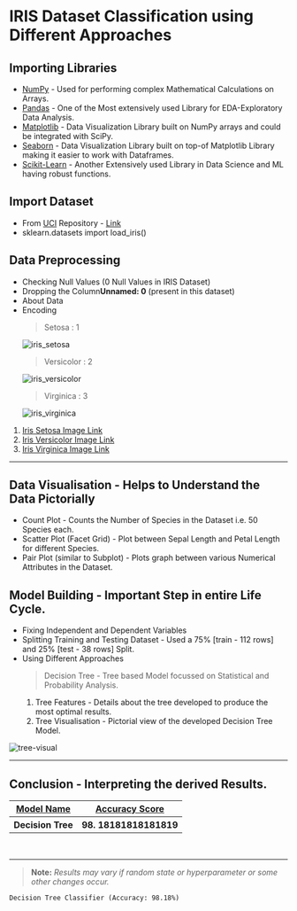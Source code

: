 <h1>IRIS Dataset Classification using Different Approaches</h1>
<h2>Importing Libraries</h2>
    <ul>
        <li><a href="https://numpy.org/doc/" target="_blank">NumPy</a> - Used for performing complex Mathematical Calculations on Arrays.</li>
        <li><a href="https://pandas.pydata.org/docs/" target="_blank">Pandas</a> - One of the Most extensively used Library for EDA-Exploratory Data Analysis.</li>
        <li><a href="https://matplotlib.org/stable/contents.html" target="_blank">Matplotlib</a> - Data Visualization Library built on NumPy arrays and could be integrated with SciPy.</li>
        <li><a href="https://seaborn.pydata.org/" target="_blank">Seaborn</a> - Data Visualization Library built on top-of Matplotlib Library making it easier to work with Dataframes.</li>
        <li><a href="https://scikit-learn.org/stable/" target="_blank">Scikit-Learn</a> - Another Extensively used Library in Data Science and ML having robust functions.</li>
    </ul>
<h2>Import Dataset</h2>
    <ul>
        <li>From <a href="https://archive.ics.uci.edu/ml/index.php" target="_blank">UCI</a> Repository - <a href="http://archive.ics.uci.edu/ml/datasets/Iris" target="_blank">Link</a></li>
        <li>sklearn.datasets import load_iris()</li>
    </ul>
<h2>Data Preprocessing</h2>
    <ul>
        <li>Checking Null Values (0 Null Values in IRIS Dataset)</li>
        <li>Dropping the Column<b>Unnamed: 0</b> (present in this dataset)</li>
        <li>About Data</li>
        <li>Encoding</li>

> Setosa : 1

![iris_setosa](https://upload.wikimedia.org/wikipedia/commons/5/56/Kosaciec_szczecinkowaty_Iris_setosa.jpg)

> Versicolor : 2

![iris_versicolor](https://upload.wikimedia.org/wikipedia/commons/2/27/Blue_Flag%2C_Ottawa.jpg)

> Virginica : 3

![iris_virginica](https://upload.wikimedia.org/wikipedia/commons/thumb/f/f8/Iris_virginica_2.jpg/1200px-Iris_virginica_2.jpg)
    </ul>

<ol>
    <li><a href="https://upload.wikimedia.org/wikipedia/commons/5/56/Kosaciec_szczecinkowaty_Iris_setosa.jpg">Iris Setosa Image Link</a></li>
    <li><a href="https://upload.wikimedia.org/wikipedia/commons/2/27/Blue_Flag%2C_Ottawa.jpg">Iris Versicolor Image Link</a></li>
    <li><a href="https://upload.wikimedia.org/wikipedia/commons/thumb/f/f8/Iris_virginica_2.jpg/1200px-Iris_virginica_2.jpg">Iris Virginica Image Link</a></li>
</ol>
<hr>
<h2>Data Visualisation - Helps to Understand the Data Pictorially</h2>
    <ul>
        <li>Count Plot - Counts the Number of Species in the Dataset i.e. 50 Species each.</li>
        <li>Scatter Plot (Facet Grid) - Plot between Sepal Length and Petal Length for different Species.</li>
        <li>Pair Plot (similar to Subplot) - Plots graph between various Numerical Attributes in the Dataset.</li>
    </ul>
<h2>Model Building - Important Step in entire Life Cycle.</h2>
    <ul>
        <li>Fixing Independent and Dependent Variables</li>
        <li>Splitting Training and Testing Dataset - Used a 75% [train - 112 rows] and 25% [test - 38 rows] Split.</li>
        <li>Using Different Approaches</li>

> Decision Tree - Tree based Model focussed on Statistical and Probability Analysis.
<ol>
    <li>Tree Features - Details about the tree developed to produce the most optimal results.</li>
    <li>Tree Visualisation - Pictorial view of the developed Decision Tree Model.</li>
</ol>
    </ul>
    
   ![tree-visual](https://user-images.githubusercontent.com/81156510/134769794-c791f6ed-0c12-4e41-a1a3-c0bfa4cb378c.png)
   <hr>

<h2>Conclusion - Interpreting the derived Results.</h2>
<table>
    <tr>
        <th><u>Model Name</u></th>
        <th><u>Accuracy Score</u></th>
    </tr>
    <tr>
        <th>Decision Tree</th>
        <th>98. 18181818181819</th>
    </tr>
</table>

<br>
<hr>

> **Note:** *Results may vary if random state or hyperparameter or some other changes occur.*

```Decision Tree Classifier (Accuracy: 98.18%)```
